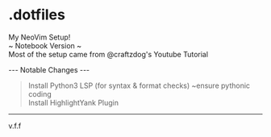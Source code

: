 # .dotfiles
My NeoVim Setup!\
  ~ Notebook Version ~\
Most of the setup came from @craftzdog's Youtube Tutorial

--- Notable Changes ---
> Install Python3 LSP (for syntax & format checks) ~ensure pythonic coding \
> Install HighlightYank Plugin
-----------------------

v.f.f
